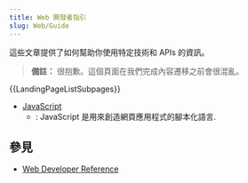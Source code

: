 ```yaml
---
title: Web 開發者指引
slug: Web/Guide
---
```


這些文章提供了如何幫助你使用特定技術和 APIs 的資訊。

> **備註：** 很抱歉。這個頁面在我們完成內容遷移之前會很混亂。

{{LandingPageListSubpages}}

- [JavaScript](/zh-TW/docs/Web/JavaScript)
  - : JavaScript 是用來創造網頁應用程式的腳本化語言.

## 參見

- [Web Developer Reference](/zh-TW/docs/Web)
